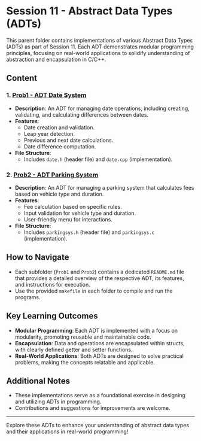 # Session 11 - Abstract Data Types (ADTs)

This parent folder contains implementations of various Abstract Data Types (ADTs) as part of Session 11. Each ADT demonstrates modular programming principles, focusing on real-world applications to solidify understanding of abstraction and encapsulation in C/C++.

## Content

### 1. [Prob1 - ADT Date System](./Prob1%20-%20ADT%20Date%20System/)

-   **Description**: An ADT for managing date operations, including creating, validating, and calculating differences between dates.
-   **Features**:
    -   Date creation and validation.
    -   Leap year detection.
    -   Previous and next date calculations.
    -   Date difference computation.
-   **File Structure**:
    -   Includes `date.h` (header file) and `date.cpp` (implementation).

### 2. [Prob2 - ADT Parking System](./Prob2%20-%20ADT%20Parking%20System/)

-   **Description**: An ADT for managing a parking system that calculates fees based on vehicle type and duration.
-   **Features**:
    -   Fee calculation based on specific rules.
    -   Input validation for vehicle type and duration.
    -   User-friendly menu for interactions.
-   **File Structure**:
    -   Includes `parkingsys.h` (header file) and `parkingsys.c` (implementation).

## How to Navigate

-   Each subfolder (`Prob1` and `Prob2`) contains a dedicated `README.md` file that provides a detailed overview of the respective ADT, its features, and instructions for execution.
-   Use the provided `makefile` in each folder to compile and run the programs.

## Key Learning Outcomes

-   **Modular Programming**: Each ADT is implemented with a focus on modularity, promoting reusable and maintainable code.
-   **Encapsulation**: Data and operations are encapsulated within structs, with clearly defined getter and setter functions.
-   **Real-World Applications**: Both ADTs are designed to solve practical problems, making the concepts relatable and applicable.

## Additional Notes

-   These implementations serve as a foundational exercise in designing and utilizing ADTs in programming.
-   Contributions and suggestions for improvements are welcome.

---

Explore these ADTs to enhance your understanding of abstract data types and their applications in real-world programming!
